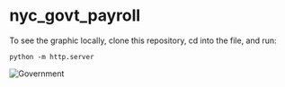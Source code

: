 # nyc_govt_payroll

To see the graphic locally, clone this repository, cd into the file, and run:

```
python -m http.server
```

![Government](https://media.giphy.com/media/USyoUfVFaINXLadMRj/giphy.gif)
